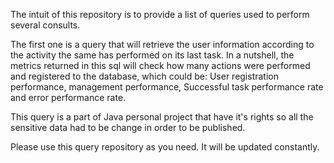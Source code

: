 The intuit of this repository is to provide a list of queries used to perform several consults.

The first one is a query that will retrieve the user information according to the activity the same has performed on its last task.
In a nutshell, the metrics returned in this sql will check how many actions were performed and registered to the database, which could be: User registration performance, management performance,
Successful task performance rate and error performance rate.

This query is a part of Java personal project that have it's rights so all the sensitive data had to be change in order to be published.

Please use this query repository as you need. It will be updated constantly.
